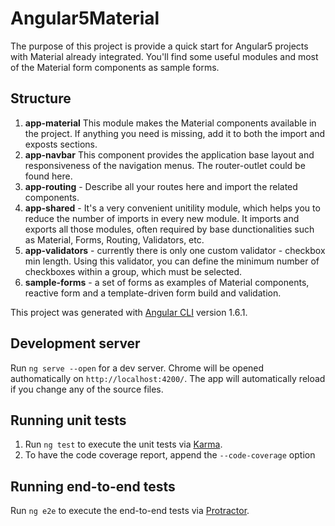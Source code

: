 # Angular5Material

The purpose of this project is provide a quick start for Angular5 projects with Material already integrated. You'll find some 
useful modules and most of the Material form components as sample forms. 

## Structure

1. **app-material** This module makes the Material components available in the project. If anything you need is missing, add it to both the import and exposts sections. 
2. **app-navbar** This component provides the application base layout and responsiveness of the navigation menus. The router-outlet could be found here.
3. **app-routing** - Describe all your routes here and import the related components. 
4. **app-shared** - It's a very convenient unitility module, which helps you to reduce the number of imports in every new module. It imports and exports
all those modules, often required by base dunctionalities such as Material, Forms, Routing, Validators, etc.
5. **app-validators** - currently there is only one custom validator - checkbox min length. Using this validator, you can define the minimum number 
of checkboxes within a group, which must be selected.
6. **sample-forms** - a set of forms as examples of Material components, reactive form and a template-driven form build and validation.

This project was generated with [Angular CLI](https://github.com/angular/angular-cli) version 1.6.1.

## Development server

Run `ng serve --open` for a dev server. Chrome will be opened authomatically on `http://localhost:4200/`. The app will automatically reload if you change any of the source files.


## Running unit tests

1. Run `ng test` to execute the unit tests via [Karma](https://karma-runner.github.io).
2. To have the code coverage report, append the `--code-coverage` option

## Running end-to-end tests

Run `ng e2e` to execute the end-to-end tests via [Protractor](http://www.protractortest.org/).